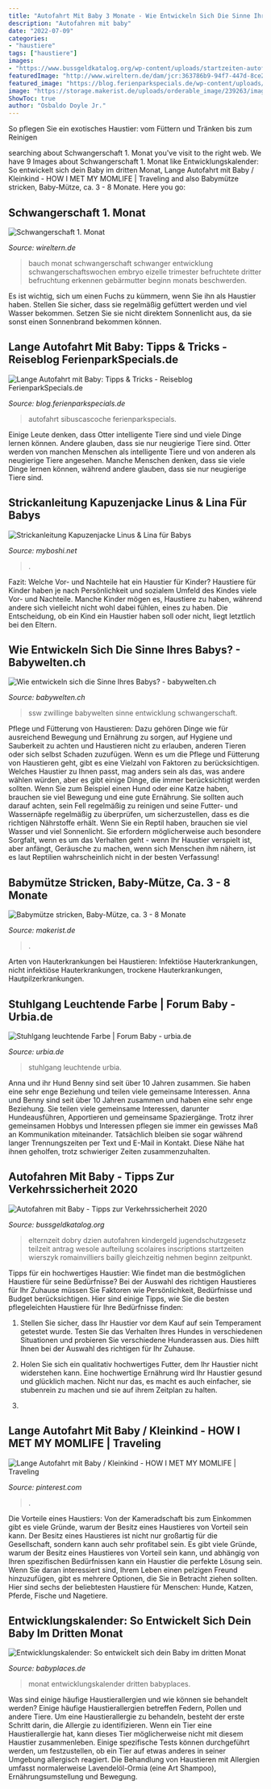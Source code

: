 ```yaml
---
title: "Autofahrt Mit Baby 3 Monate - Wie Entwickeln Sich Die Sinne Ihres Babys?"
description: "Autofahren mit baby"
date: "2022-07-09"
categories:
- "haustiere"
tags: ["haustiere"]
images:
- "https://www.bussgeldkatalog.org/wp-content/uploads/startzeiten-autofahren-mit-baby.jpg"
featuredImage: "http://www.wireltern.de/dam/jcr:363786b9-94f7-447d-8ce2-cc1fe1ccc83b/990276-schwangerschaftswochen-monate-ueberblick-q.jpg"
featured_image: "https://blog.ferienparkspecials.de/wp-content/uploads/sites/16/2017/08/autoreise-kleinkind-340x227.jpg"
image: "https://storage.makerist.de/uploads/orderable_image/239263/image/zoom_image_78b11d7c.jpg"
ShowToc: true
author: "Osbaldo Doyle Jr."
---
```



So pflegen Sie ein exotisches Haustier: vom Füttern und Tränken bis zum Reinigen

	

		
searching about Schwangerschaft 1. Monat you've visit to the right web. We have 9 Images about Schwangerschaft 1. Monat like Entwicklungskalender: So entwickelt sich dein Baby im dritten Monat, Lange Autofahrt mit Baby / Kleinkind - HOW I MET MY MOMLIFE | Traveling and also Babymütze stricken, Baby-Mütze, ca. 3 - 8 Monate. Here you go:
		
    
## Schwangerschaft 1. Monat

<img loading=lazy src="http://www.wireltern.de/dam/jcr:363786b9-94f7-447d-8ce2-cc1fe1ccc83b/990276-schwangerschaftswochen-monate-ueberblick-q.jpg" onerror="this.onerror=null;this.src='https://tse3.mm.bing.net/th?id=OIP.nZSJf2HAaBA9uUT0bFMeWQHaEL&amp;pid=15.1';" alt="Schwangerschaft 1. Monat">

_Source: wireltern.de_

>bauch monat schwangerschaft schwanger entwicklung schwangerschaftswochen embryo eizelle trimester befruchtete dritter befruchtung erkennen gebärmutter beginn monats beschwerden. 

	

Es ist wichtig, sich um einen Fuchs zu kümmern, wenn Sie ihn als Haustier haben. Stellen Sie sicher, dass sie regelmäßig gefüttert werden und viel Wasser bekommen. Setzen Sie sie nicht direktem Sonnenlicht aus, da sie sonst einen Sonnenbrand bekommen können.

    
## Lange Autofahrt Mit Baby: Tipps &amp; Tricks - Reiseblog FerienparkSpecials.de

<img loading=lazy src="https://blog.ferienparkspecials.de/wp-content/uploads/sites/16/2017/08/autoreise-kleinkind-340x227.jpg" onerror="this.onerror=null;this.src='https://tse3.mm.bing.net/th?id=OIP.3k_mUZpmf20U-DVaE2zsVgAAAA&amp;pid=15.1';" alt="Lange Autofahrt mit Baby: Tipps &amp; Tricks - Reiseblog FerienparkSpecials.de">

_Source: blog.ferienparkspecials.de_

>autofahrt sibuscascoche ferienparkspecials. 

	

Einige Leute denken, dass Otter intelligente Tiere sind und viele Dinge lernen können. Andere glauben, dass sie nur neugierige Tiere sind.
Otter werden von manchen Menschen als intelligente Tiere und von anderen als neugierige Tiere angesehen. Manche Menschen denken, dass sie viele Dinge lernen können, während andere glauben, dass sie nur neugierige Tiere sind.

    
## Strickanleitung Kapuzenjacke Linus &amp; Lina Für Babys

<img loading=lazy src="https://www.myboshi.net/out/pictures/master/product/3/autor_5c94cea9ceb97.jpg" onerror="this.onerror=null;this.src='https://tse4.mm.bing.net/th?id=OIP.JP9_PRsBDtP8R7_0-ZqdmgHaI7&amp;pid=15.1';" alt="Strickanleitung Kapuzenjacke Linus &amp; Lina für Babys">

_Source: myboshi.net_

>. 

	

Fazit: Welche Vor- und Nachteile hat ein Haustier für Kinder?
Haustiere für Kinder haben je nach Persönlichkeit und sozialem Umfeld des Kindes viele Vor- und Nachteile. Manche Kinder mögen es, Haustiere zu haben, während andere sich vielleicht nicht wohl dabei fühlen, eines zu haben. Die Entscheidung, ob ein Kind ein Haustier haben soll oder nicht, liegt letztlich bei den Eltern.

    
## Wie Entwickeln Sich Die Sinne Ihres Babys? - Babywelten.ch

<img loading=lazy src="https://www.babywelten.ch/media/1321/ssw23~teaser-bw-og.jpg" onerror="this.onerror=null;this.src='https://tse1.mm.bing.net/th?id=OIP.zDYaSOzRToLtr4W-O3YpFwHaEK&amp;pid=15.1';" alt="Wie entwickeln sich die Sinne Ihres Babys? - babywelten.ch">

_Source: babywelten.ch_

>ssw zwillinge babywelten sinne entwicklung schwangerschaft. 

	

Pflege und Fütterung von Haustieren: Dazu gehören Dinge wie für ausreichend Bewegung und Ernährung zu sorgen, auf Hygiene und Sauberkeit zu achten und Haustieren nicht zu erlauben, anderen Tieren oder sich selbst Schaden zuzufügen.
Wenn es um die Pflege und Fütterung von Haustieren geht, gibt es eine Vielzahl von Faktoren zu berücksichtigen. Welches Haustier zu Ihnen passt, mag anders sein als das, was andere wählen würden, aber es gibt einige Dinge, die immer berücksichtigt werden sollten. Wenn Sie zum Beispiel einen Hund oder eine Katze haben, brauchen sie viel Bewegung und eine gute Ernährung. Sie sollten auch darauf achten, sein Fell regelmäßig zu reinigen und seine Futter- und Wassernäpfe regelmäßig zu überprüfen, um sicherzustellen, dass es die richtigen Nährstoffe erhält. Wenn Sie ein Reptil haben, brauchen sie viel Wasser und viel Sonnenlicht. Sie erfordern möglicherweise auch besondere Sorgfalt, wenn es um das Verhalten geht - wenn Ihr Haustier verspielt ist, aber anfängt, Geräusche zu machen, wenn sich Menschen ihm nähern, ist es laut Reptilien wahrscheinlich nicht in der besten Verfassung!

    
## Babymütze Stricken, Baby-Mütze, Ca. 3 - 8 Monate

<img loading=lazy src="https://storage.makerist.de/uploads/orderable_image/239263/image/zoom_image_78b11d7c.jpg" onerror="this.onerror=null;this.src='https://tse3.mm.bing.net/th?id=OIP.yAkijOukDppREge08gsXGwHaJ4&amp;pid=15.1';" alt="Babymütze stricken, Baby-Mütze, ca. 3 - 8 Monate">

_Source: makerist.de_

>. 

	

Arten von Hauterkrankungen bei Haustieren: Infektiöse Hauterkrankungen, nicht infektiöse Hauterkrankungen, trockene Hauterkrankungen, Hautpilzerkrankungen.

    
## Stuhlgang Leuchtende Farbe | Forum Baby - Urbia.de

<img loading=lazy src="https://www.urbia.de/static/user/forum/post/6/7/a/ab50f0d47473c8200bc1915f8963a.jpg" onerror="this.onerror=null;this.src='https://tse3.mm.bing.net/th?id=OIP.XNoQX2mSKLa0WBNiAfcuIwHaJ4&amp;pid=15.1';" alt="Stuhlgang leuchtende Farbe | Forum Baby - urbia.de">

_Source: urbia.de_

>stuhlgang leuchtende urbia. 

	

Anna und ihr Hund Benny sind seit über 10 Jahren zusammen. Sie haben eine sehr enge Beziehung und teilen viele gemeinsame Interessen.
Anna und Benny sind seit über 10 Jahren zusammen und haben eine sehr enge Beziehung. Sie teilen viele gemeinsame Interessen, darunter Hundeausführen, Apportieren und gemeinsame Spaziergänge. Trotz ihrer gemeinsamen Hobbys und Interessen pflegen sie immer ein gewisses Maß an Kommunikation miteinander. Tatsächlich bleiben sie sogar während langer Trennungszeiten per Text und E-Mail in Kontakt. Diese Nähe hat ihnen geholfen, trotz schwieriger Zeiten zusammenzuhalten.

    
## Autofahren Mit Baby - Tipps Zur Verkehrssicherheit 2020

<img loading=lazy src="https://www.bussgeldkatalog.org/wp-content/uploads/startzeiten-autofahren-mit-baby.jpg" onerror="this.onerror=null;this.src='https://tse2.mm.bing.net/th?id=OIP.C5ZGxOJQR0Crjj0B6LDnggAAAA&amp;pid=15.1';" alt="Autofahren mit Baby - Tipps zur Verkehrssicherheit 2020">

_Source: bussgeldkatalog.org_

>elternzeit dobry dzien autofahren kindergeld jugendschutzgesetz teilzeit antrag wesole aufteilung scolaires inscriptions startzeiten wierszyk romainvilliers bailly gleichzeitig nehmen beginn zeitpunkt. 

	

Tipps für ein hochwertiges Haustier: Wie findet man die bestmöglichen Haustiere für seine Bedürfnisse?
Bei der Auswahl des richtigen Haustieres für Ihr Zuhause müssen Sie Faktoren wie Persönlichkeit, Bedürfnisse und Budget berücksichtigen. Hier sind einige Tipps, wie Sie die besten pflegeleichten Haustiere für Ihre Bedürfnisse finden:
1. Stellen Sie sicher, dass Ihr Haustier vor dem Kauf auf sein Temperament getestet wurde. Testen Sie das Verhalten Ihres Hundes in verschiedenen Situationen und probieren Sie verschiedene Hunderassen aus. Dies hilft Ihnen bei der Auswahl des richtigen für Ihr Zuhause.

2. Holen Sie sich ein qualitativ hochwertiges Futter, dem Ihr Haustier nicht widerstehen kann. Eine hochwertige Ernährung wird Ihr Haustier gesund und glücklich machen. Nicht nur das, es macht es auch einfacher, sie stubenrein zu machen und sie auf ihrem Zeitplan zu halten.

3.

    
## Lange Autofahrt Mit Baby / Kleinkind - HOW I MET MY MOMLIFE | Traveling

<img loading=lazy src="https://i.pinimg.com/736x/f8/2b/67/f82b67293692d7751b01f0bc6cca5da8.jpg" onerror="this.onerror=null;this.src='https://tse2.mm.bing.net/th?id=OIP.ysATZf41oxwTPd-fwm_1bgDMEy&amp;pid=15.1';" alt="Lange Autofahrt mit Baby / Kleinkind - HOW I MET MY MOMLIFE | Traveling">

_Source: pinterest.com_

>. 

	

Die Vorteile eines Haustiers: Von der Kameradschaft bis zum Einkommen gibt es viele Gründe, warum der Besitz eines Haustieres von Vorteil sein kann.
Der Besitz eines Haustieres ist nicht nur großartig für die Gesellschaft, sondern kann auch sehr profitabel sein. Es gibt viele Gründe, warum der Besitz eines Haustieres von Vorteil sein kann, und abhängig von Ihren spezifischen Bedürfnissen kann ein Haustier die perfekte Lösung sein. Wenn Sie daran interessiert sind, Ihrem Leben einen pelzigen Freund hinzuzufügen, gibt es mehrere Optionen, die Sie in Betracht ziehen sollten. Hier sind sechs der beliebtesten Haustiere für Menschen: Hunde, Katzen, Pferde, Fische und Nagetiere.

    
## Entwicklungskalender: So Entwickelt Sich Dein Baby Im Dritten Monat

<img loading=lazy src="http://www.babyplaces.de/wp-content/uploads/2015/04/headerdrittermonat.jpg" onerror="this.onerror=null;this.src='https://tse4.mm.bing.net/th?id=OIP.mVJaLkNl5uEw2jRoD_v71QHaEK&amp;pid=15.1';" alt="Entwicklungskalender: So entwickelt sich dein Baby im dritten Monat">

_Source: babyplaces.de_

>monat entwicklungskalender dritten babyplaces. 

	

Was sind einige häufige Haustierallergien und wie können sie behandelt werden?
Einige häufige Haustierallergien betreffen Federn, Pollen und andere Tiere. Um eine Haustierallergie zu behandeln, besteht der erste Schritt darin, die Allergie zu identifizieren. Wenn ein Tier eine Haustierallergie hat, kann dieses Tier möglicherweise nicht mit diesem Haustier zusammenleben. Einige spezifische Tests können durchgeführt werden, um festzustellen, ob ein Tier auf etwas anderes in seiner Umgebung allergisch reagiert. Die Behandlung von Haustieren mit Allergien umfasst normalerweise Lavendelöl-Ormia (eine Art Shampoo), Ernährungsumstellung und Bewegung.


